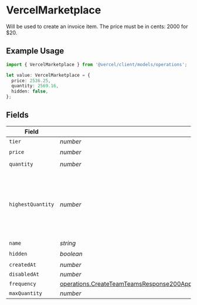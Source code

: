 # VercelMarketplace

Will be used to create an invoice item. The price must be in cents: 2000 for $20.

## Example Usage

```typescript
import { VercelMarketplace } from '@vercel/client/models/operations';

let value: VercelMarketplace = {
  price: 2536.25,
  quantity: 2569.16,
  hidden: false,
};
```

## Fields

| Field             | Type                                                                                                                                                                                                                                           | Required           | Description                                                                                           |
| ----------------- | ---------------------------------------------------------------------------------------------------------------------------------------------------------------------------------------------------------------------------------------------- | ------------------ | ----------------------------------------------------------------------------------------------------- |
| `tier`            | _number_                                                                                                                                                                                                                                       | :heavy_minus_sign: | N/A                                                                                                   |
| `price`           | _number_                                                                                                                                                                                                                                       | :heavy_check_mark: | N/A                                                                                                   |
| `quantity`        | _number_                                                                                                                                                                                                                                       | :heavy_check_mark: | N/A                                                                                                   |
| `highestQuantity` | _number_                                                                                                                                                                                                                                       | :heavy_minus_sign: | The highest quantity in the current period. Used to render the correct enable/disable UI for add-ons. |
| `name`            | _string_                                                                                                                                                                                                                                       | :heavy_minus_sign: | N/A                                                                                                   |
| `hidden`          | _boolean_                                                                                                                                                                                                                                      | :heavy_check_mark: | N/A                                                                                                   |
| `createdAt`       | _number_                                                                                                                                                                                                                                       | :heavy_minus_sign: | N/A                                                                                                   |
| `disabledAt`      | _number_                                                                                                                                                                                                                                       | :heavy_minus_sign: | N/A                                                                                                   |
| `frequency`       | [operations.CreateTeamTeamsResponse200ApplicationJSONResponseBodyBillingInvoiceItemsVercelMarketplaceFrequency](../../models/operations/createteamteamsresponse200applicationjsonresponsebodybillinginvoiceitemsvercelmarketplacefrequency.md) | :heavy_minus_sign: | N/A                                                                                                   |
| `maxQuantity`     | _number_                                                                                                                                                                                                                                       | :heavy_minus_sign: | N/A                                                                                                   |
